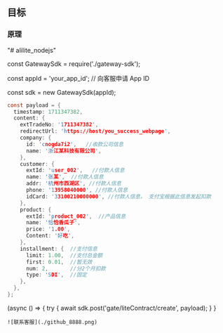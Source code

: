 ## 目标


### 原理

"# alilite_nodejs" 


const GatewaySdk = require('./gateway-sdk');

const appId = 'your_app_id'; // 向客服申请 App ID

const sdk = new GatewaySdk(appId);  
```c
const payload = {
  timestamp: 1711347382,
  content: {
    extTradeNo: '1711347382',
    redirectUrl: 'https://host/you_success_webpage',
    company: {
      id: 'cnogda7i2',   //收款公司信息
      name: '浙江某科技有限公司',
    },
    customer: {
      extId: 'user_002',   //付款人信息
      name: '张某',  //付款人信息
      addr: '杭州市西湖区', //付款人信息
      phone: '13958040000', //付款人信息
      idCard: '33100210000000', //付款人信息， 支付宝根据此信息发起扣款
    },
    product: {
      extId: 'product_002',  //产品信息
      name: '恰恰香瓜子',  
      price: '1.00',
      Content: '好吃',
    },
    installment: {  //支付信息
      limit: 1.00,  //支付总金额
      first: 0.01,  //暂无效
      num: 2,       //分2个月扣款
      type: 'SDI',  //固定
    },
  },
};
```
(async () => {
  try {
    await sdk.post('gate/liteContract/create', payload);
}
}

`![联系客服](./github_8888.png)`


	
	
	

